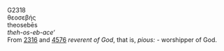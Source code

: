 G2318  
θεοσεβής  
theosebēs  
*theh-os-eb-ace‘*  
From [2316](g2316) and [4576](g4576) *reverent* *of* *God*, that is,
*pious:* - worshipper of God.  
